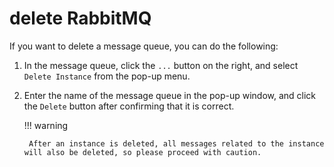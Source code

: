 # delete RabbitMQ

If you want to delete a message queue, you can do the following:

1. In the message queue, click the `...` button on the right, and select `Delete Instance` from the pop-up menu.

    

2. Enter the name of the message queue in the pop-up window, and click the `Delete` button after confirming that it is correct.

    

    !!! warning

        After an instance is deleted, all messages related to the instance will also be deleted, so please proceed with caution.